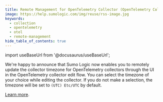 ```yaml
---
title: Remote Management for OpenTelemetry Collector (OpenTelemetry Collector)
image: https://help.sumologic.com/img/reuse/rss-image.jpg
keywords:
  - collection
  - opentelemetry
  - otel
  - remote-management
hide_table_of_contents: true    
---
```


import useBaseUrl from '@docusaurus/useBaseUrl';

We're happy to announce that Sumo Logic now enables you to remotely update the collector timezone for OpenTelemetry collectors through the UI in the OpenTelemetry collector edit flow. You can select the timezone of your choice while editing the collector. If you do not make a selection, the timezone will be set to `(UTC) Etc/UTC` by default.

[Learn more](/docs/send-data/opentelemetry-collector/remote-management/source-templates/otrm-time-reference/#specifying-a-custom-timestamp-format-and-time-zone).